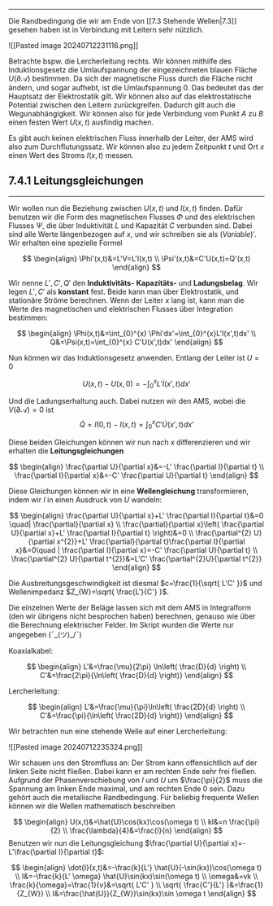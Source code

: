 ***

Die Randbedingung die wir am Ende von [[7.3 Stehende Wellen|7.3]] gesehen haben ist in Verbindung mit Leitern sehr nützlich.

![[Pasted image 20240712231116.png]]

Betrachte bspw. die Lercherleitung rechts. Wir können mithilfe des Induktionsgesetz die Umlaufspannung der eingezeichneten blauen Fläche $U(\partial \mathcal{A})$ bestimmen. Da sich der magnetische Fluss durch die Fläche nicht ändern, und sogar aufhebt, ist die Umlaufspannung $0$. Das bedeutet das der Hauptsatz der Elektrostatik gilt. Wir können also auf das elektrostatische Potential zwischen den Leitern zurückgreifen. Dadurch gilt auch die Wegunabhängigkeit. Wir können also für jede Verbindung vom Punkt $A$ zu $B$ einen festen Wert $U(x,t)$ ausfindig machen.

Es gibt auch keinen elektrischen Fluss innerhalb der Leiter, der AMS wird also zum Durchflutungssatz. Wir können also zu jedem Zeitpunkt $t$ und Ort $x$ einen Wert des Stroms $I(x,t)$ messen.

## 7.4.1 Leitungsgleichungen
***
 
Wir wollen nun die Beziehung zwischen $U(x,t)$ und $I(x,t)$ finden. Dafür benutzen wir die Form des magnetischen Flusses $\Phi$ und des elektrischen Flusses $\Psi$, die über Induktivität $L$ und Kapazität $C$ verbunden sind. Dabei sind alle Werte längenbezogen auf $x$, und wir schreiben sie als $(Variable)'$. Wir erhalten eine spezielle Formel

$$
\begin{align}
\Phi'(x,t)&=L'V=L'I(x,t) \\
\Psi'(x,t)&=C'U(x,t)=Q'(x,t)
\end{align}
$$

Wir nenne $L',C',Q'$ den **Induktivitäts-** **Kapazitäts-** und **Ladungsbelag**. Wir legen $L',C'$ als **konstant** fest. Beide kann man über Elektrostatik, und stationäre Ströme berechnen.
Wenn der Leiter $x$ lang ist, kann man die Werte des magnetischen und elektrischen Flusses über Integration bestimmen:

$$
\begin{align}
\Phi(x,t)&=\int_{0}^{x} \Phi'dx'=\int_{0}^{x}L'I(x',t)dx' \\
Q&=\Psi(x,t)=\int_{0}^{x} C'U(x',t)dx'
\end{align}
$$

Nun können wir das Induktionsgesetz anwenden. Entlang der Leiter ist $U=0$

$$
U(x,t)-U(x,0)=-\int_{0}^{x}L'\dot{I}(x',t)dx'
$$

Und die Ladungserhaltung auch. Dabei nutzen wir den AMS, wobei die $V(\partial \mathcal{A})=0$ ist 
$$
\dot{Q}=I(0,t)-I(x,t)=\int_{0}^{x}C' \dot{U}(x',t)dx'
$$

Diese beiden Gleichungen können wir nun nach $x$ differenzieren und wir erhalten die **Leitungsgleichungen**

$$
\begin{align}
\frac{\partial U}{\partial x}&=-L' \frac{\partial I}{\partial t} \\
\frac{\partial I}{\partial x}&=-C' \frac{\partial U}{\partial t}
\end{align}
$$

Diese Gleichungen können wir in eine **Wellengleichung** transformieren, indem wir $I$ in einen Ausdruck von $U$ wandeln:

$$
\begin{align}
\frac{\partial U}{\partial x}+L' \frac{\partial I}{\partial t}&=0 \quad| \frac{\partial}{\partial x} \\
\frac{\partial}{\partial x}\left( \frac{\partial U}{\partial x}+L' \frac{\partial I}{\partial t} \right)&=0 \\
\frac{\partial^{2} U}{\partial x^{2}}+L' \frac{\partial}{\partial t}\frac{\partial I}{\partial x}&=0\quad | \frac{\partial I}{\partial x}=-C' \frac{\partial U}{\partial t} \\
\frac{\partial^{2} U}{\partial t^{2}}&=L'C'  \frac{\partial^{2}U}{\partial t^{2}}
\end{align}
$$

Die Ausbreitungsgeschwindigkeit ist diesmal $c=\frac{1}{\sqrt{ L'C' }}$ und Wellenimpedanz $Z_{W}=\sqrt{ \frac{L'}{C'} }$.

Die einzelnen Werte der Beläge lassen sich mit dem AMS in Integralform (den wir übrigens nicht besprochen haben) berechnen, genauso wie über die Berechnung elektrischer Felder. Im Skript wurden die Werte nur angegeben (¯\_(ツ)_/¯)

Koaxialkabel:

$$
\begin{align}
L'&=\frac{\mu}{2\pi}  \ln\left( \frac{D}{d} \right) \\
C'&=\frac{2\pi}{\ln\left( \frac{D}{d} \right)}
\end{align}
$$

Lercherleitung:

$$
\begin{align}
L'&=\frac{\mu}{\pi}\ln\left( \frac{2D}{d} \right) \\
C'&=\frac{\pi}{\ln\left( \frac{2D}{d} \right)}
\end{align}
$$

Wir betrachten nun eine stehende Welle auf einer Lercherleitung:

![[Pasted image 20240712235324.png]]

Wir schauen uns den Stromfluss an: Der Strom kann offensichtlich auf der linken Seite nicht fließen. Dabei kann er am rechten Ende sehr frei fließen. Aufgrund der Phasenverschiebung von $I$ und $U$ um $\frac{\pi}{2}$ muss die Spannung am linken Ende maximal, und am rechten Ende 0 sein. Dazu gehört auch die metallische Randbedingung. Für beliebig frequente Wellen können wir die Wellen mathematisch beschreiben

$$
\begin{align}
U(x,t)&=\hat{U}\cos(kx)\cos(\omega t) \\
kl&=n \frac{\pi}{2} \\
\frac{\lambda}{4}&=\frac{l}{n}
\end{align}
$$
Benutzen wir nun die Leitungsgleichung $\frac{\partial U}{\partial x}=-L'\frac{\partial I}{\partial t}$:

$$
\begin{align}
\dot{I}(x,t)&=-\frac{k}{L'} \hat{U}(-\sin(kx))\cos(\omega t) \\
I&=-\frac{k}{L' \omega} \hat{U}\sin(kx)\sin(\omega t) \\
\omega&=vk \\
\frac{k}{\omega}=\frac{1}{v}&=\sqrt{ L'C' } \\
\sqrt{ \frac{C'}{L'} }&=\frac{1}{Z_{W}} \\
I&=\frac{\hat{U}}{Z_{W}}\sin(kx)\sin \omega t
\end{align}
$$
